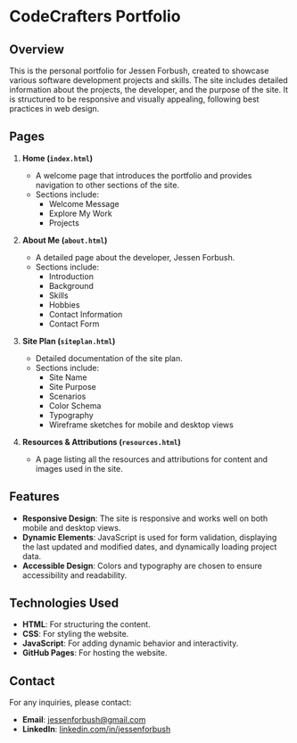 # CodeCrafters Portfolio

## Overview

This is the personal portfolio for Jessen Forbush, created to showcase various software development projects and skills. The site includes detailed information about the projects, the developer, and the purpose of the site. It is structured to be responsive and visually appealing, following best practices in web design.

## Pages

1. **Home (`index.html`)**
    - A welcome page that introduces the portfolio and provides navigation to other sections of the site.
    - Sections include:
        - Welcome Message
        - Explore My Work
        - Projects

2. **About Me (`about.html`)**
    - A detailed page about the developer, Jessen Forbush.
    - Sections include:
        - Introduction
        - Background
        - Skills
        - Hobbies
        - Contact Information
        - Contact Form

3. **Site Plan (`siteplan.html`)**
    - Detailed documentation of the site plan.
    - Sections include:
        - Site Name
        - Site Purpose
        - Scenarios
        - Color Schema
        - Typography
        - Wireframe sketches for mobile and desktop views

4. **Resources & Attributions (`resources.html`)**
    - A page listing all the resources and attributions for content and images used in the site.

## Features

- **Responsive Design**: The site is responsive and works well on both mobile and desktop views.
- **Dynamic Elements**: JavaScript is used for form validation, displaying the last updated and modified dates, and dynamically loading project data.
- **Accessible Design**: Colors and typography are chosen to ensure accessibility and readability.

## Technologies Used

- **HTML**: For structuring the content.
- **CSS**: For styling the website.
- **JavaScript**: For adding dynamic behavior and interactivity.
- **GitHub Pages**: For hosting the website.


## Contact

For any inquiries, please contact:
- **Email**: [jessenforbush@gmail.com](mailto:jessenforbush@gmail.com)
- **LinkedIn**: [linkedin.com/in/jessenforbush]([https://linkedin.com/in/jessenforbush](https://www.linkedin.com/in/jessen-forbush/))

